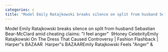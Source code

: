 ```yaml
---
categories: c
title: "Model Emily Ratajkowski breaks silence on split from husband Sebastian BearMcClard amid cheating claims I feel anger  9Honey Celebrity"
---
```

Model Emily Ratajkowski breaks silence on split from husband Sebastian Bear-McClard amid cheating claims: "I feel anger"&nbsp;&nbsp;9Honey CelebrityEmily Ratajkowski On The Dress That Caused Controversy | Fashion Flashback | Harper"s BAZAAR&nbsp;&nbsp;Harper"s BAZAAREmily Ratajkowski Feels "Anger" &